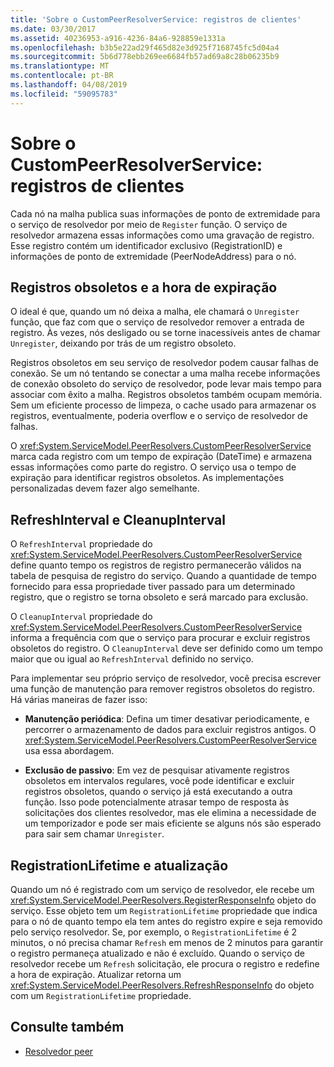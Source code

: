 ```yaml
---
title: 'Sobre o CustomPeerResolverService: registros de clientes'
ms.date: 03/30/2017
ms.assetid: 40236953-a916-4236-84a6-928859e1331a
ms.openlocfilehash: b3b5e22ad29f465d82e3d925f7168745fc5d04a4
ms.sourcegitcommit: 5b6d778ebb269ee6684fb57ad69a8c28b06235b9
ms.translationtype: MT
ms.contentlocale: pt-BR
ms.lasthandoff: 04/08/2019
ms.locfileid: "59095783"
---
```

# <a name="inside-the-custompeerresolverservice-client-registrations"></a>Sobre o CustomPeerResolverService: registros de clientes
Cada nó na malha publica suas informações de ponto de extremidade para o serviço de resolvedor por meio de `Register` função. O serviço de resolvedor armazena essas informações como uma gravação de registro. Esse registro contém um identificador exclusivo (RegistrationID) e informações de ponto de extremidade (PeerNodeAddress) para o nó.  
  
## <a name="stale-records-and-expiration-time"></a>Registros obsoletos e a hora de expiração  
 O ideal é que, quando um nó deixa a malha, ele chamará o `Unregister` função, que faz com que o serviço de resolvedor remover a entrada de registro. Às vezes, nós desligado ou se torne inacessíveis antes de chamar `Unregister`, deixando por trás de um registro obsoleto.  
  
 Registros obsoletos em seu serviço de resolvedor podem causar falhas de conexão. Se um nó tentando se conectar a uma malha recebe informações de conexão obsoleto do serviço de resolvedor, pode levar mais tempo para associar com êxito a malha. Registros obsoletos também ocupam memória. Sem um eficiente processo de limpeza, o cache usado para armazenar os registros, eventualmente, poderia overflow e o serviço de resolvedor de falhas.  
  
 O <xref:System.ServiceModel.PeerResolvers.CustomPeerResolverService> marca cada registro com um tempo de expiração (DateTime) e armazena essas informações como parte do registro. O serviço usa o tempo de expiração para identificar registros obsoletos. As implementações personalizadas devem fazer algo semelhante.  
  
## <a name="refreshinterval-and-cleanupinterval"></a>RefreshInterval e CleanupInterval  
 O `RefreshInterval` propriedade do <xref:System.ServiceModel.PeerResolvers.CustomPeerResolverService> define quanto tempo os registros de registro permanecerão válidos na tabela de pesquisa de registro do serviço. Quando a quantidade de tempo fornecido para essa propriedade tiver passado para um determinado registro, que o registro se torna obsoleto e será marcado para exclusão.  
  
 O `CleanupInterval` propriedade do <xref:System.ServiceModel.PeerResolvers.CustomPeerResolverService> informa a frequência com que o serviço para procurar e excluir registros obsoletos do registro. O `CleanupInterval` deve ser definido como um tempo maior que ou igual ao `RefreshInterval` definido no serviço.  
  
 Para implementar seu próprio serviço de resolvedor, você precisa escrever uma função de manutenção para remover registros obsoletos do registro. Há várias maneiras de fazer isso:  
  
-   **Manutenção periódica**: Defina um timer desativar periodicamente, e percorrer o armazenamento de dados para excluir registros antigos. O <xref:System.ServiceModel.PeerResolvers.CustomPeerResolverService> usa essa abordagem.  
  
-   **Exclusão de passivo**: Em vez de pesquisar ativamente registros obsoletos em intervalos regulares, você pode identificar e excluir registros obsoletos, quando o serviço já está executando a outra função. Isso pode potencialmente atrasar tempo de resposta às solicitações dos clientes resolvedor, mas ele elimina a necessidade de um temporizador e pode ser mais eficiente se alguns nós são esperado para sair sem chamar `Unregister`.  
  
## <a name="registrationlifetime-and-refresh"></a>RegistrationLifetime e atualização  
 Quando um nó é registrado com um serviço de resolvedor, ele recebe um <xref:System.ServiceModel.PeerResolvers.RegisterResponseInfo> objeto do serviço. Esse objeto tem um `RegistrationLifetime` propriedade que indica para o nó de quanto tempo ela tem antes do registro expire e seja removido pelo serviço resolvedor. Se, por exemplo, o `RegistrationLifetime` é 2 minutos, o nó precisa chamar `Refresh` em menos de 2 minutos para garantir o registro permaneça atualizado e não é excluído. Quando o serviço de resolvedor recebe um `Refresh` solicitação, ele procura o registro e redefine a hora de expiração. Atualizar retorna um <xref:System.ServiceModel.PeerResolvers.RefreshResponseInfo> do objeto com um `RegistrationLifetime` propriedade.  
  
## <a name="see-also"></a>Consulte também

- [Resolvedor peer](../../../../docs/framework/wcf/feature-details/peer-resolvers.md)
